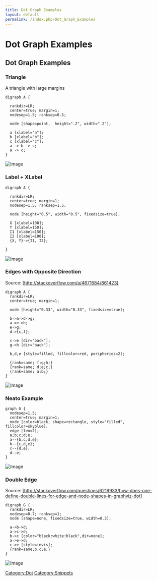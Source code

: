 ```yaml
---
title: Dot Graph Examples
layout: default
permalink: /index.php/Dot_Graph_Examples
---
```


# Dot Graph Examples

## Dot Graph Examples

### Triangle
A triangle with large margins

```ecl
digraph A {

  rankdir=LR;
  center=true; margin=1; 
  nodesep=1.5; ranksep=0.5;

  node [shape=point,  height=".2", width=".2"];

  a [xlabel="a"];
  b [xlabel="b"];
  c [xlabel="c"];
  a -> b -> c;
  a -> c;
}
```

<img src="http://i.stack.imgur.com/ibImr.png" alt="Image">


### Label + XLabel
```ecl
digraph A {

  rankdir=LR;
  center=true; margin=1; 
  nodesep=1.5; ranksep=1.5;

  node [height="0.5", width="0.5", fixedsize=true];
  
  X [xlabel=100];
  Y [xlabel=150];
  I1 [xlabel=150];
  I2 [xlabel=100];
  {X, Y}->{I1, I2};

}
```

<img src="http://habrastorage.org/files/380/2a0/b41/3802a0b414354ad58397d8a0ebfd0771.png" alt="Image">


### Edges with Opposite Direction
Source: [http://stackoverflow.com/a/4671684/861423]

```ecl
digraph A {
  rankdir=LR;
  center=true; margin=1; 

  node [height="0.33", width="0.33", fixedsize=true];

  b->a->d->g;
  a->e->h;
  e->g;
  d->{c,f};

  c->e [dir="back"];
  g->h [dir="back"];

  b,d,e [style=filled, fillcolor=red, peripheries=2];

  {rank=same; f;g;h;}
  {rank=same; d;e;c;}
  {rank=same; a;b;}
}
```

<img src="http://habrastorage.org/files/ddb/cf5/f66/ddbcf5f668c94490a91a563fcfcd3515.png" alt="Image">


### Neato Example
```text only
graph G {
  nodesep=1.5;
  center=true; margin=1; 
  node [color=black, shape=rectangle, style="filled", fillcolor=skyblue];
  edge [len=2];
  a;b;c;d;e;
  a--{b,c,d,e};
  b--{c,d,e};
  c--{d,e};
  d--e;
}
```

<img src="http://habrastorage.org/files/4aa/a61/9d5/4aaa619d5eb6433a812eee3759c82efa.png" alt="Image">


### Double Edge
Source: [http://stackoverflow.com/questions/6219933/how-does-one-define-double-lines-for-edge-and-node-shapes-in-graphviz-dot]

```css+lasso
digraph G {
  rankdir=LR;
  nodesep=0.7; ranksep=1;
  node [shape=none, fixedsize=true, width=0.3];

  a->b->d;
  a->c->d;
  b->c [color="black:white:black",dir=none];
  a->e->d;
  c->e [style=invis];
  {rank=same;b;c;e;}
}
```

<img src="http://habrastorage.org/files/f84/5d8/269/f845d826920c4289ae0376767482c798.png" alt="Image">


[Category:Dot](Category_Dot)
[Category:Snippets](Category_Snippets)